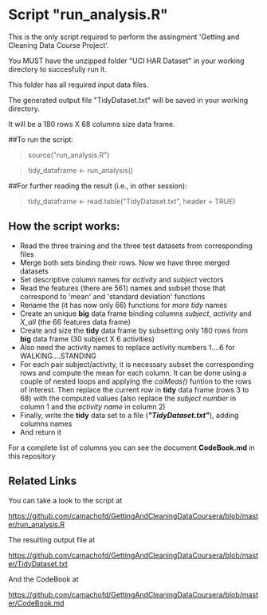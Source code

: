 # Script "run_analysis.R"

This is the only script required to perform the assingment 'Getting and Cleaning Data Course Project'.

You MUST have the unzipped folder "UCI HAR Dataset" in your working directory to succesfully run it.

This folder has all required input data files.

The generated output file "TidyDataset.txt" will be saved in your working directory.

It will be a 180 rows X 68 columns size data frame.
 
##To run the script:

> source("run_analysis.R")

> tidy_dataframe <- run_analysis()

##For further reading the result (i.e., in other session):

> tidy_dataframe <- read.table("TidyDataset.txt", header = TRUE)

## How the script works:

* Read the three training and the three test datasets from corresponding files
* Merge both sets binding their rows. Now we have three merged datasets
* Set descriptive column names for _activity_ and _subject_ vectors
* Read the features (there are 561) names and subset those that correspond to 'mean' and 'standard deviation' functions
* Rename the (it has now only 66) functions for _more tidy_ names
* Create an unique __big__ data frame binding columns _subject_, _activity_ and _X\_all_ (the 66 features data frame)
* Create and size the __tidy__ data frame by subsetting only 180 rows from __big__ data frame (30 subject X 6 activities)
* Also need the activity names to replace activity numbers 1....6 for WALKING....STANDING
* For each pair subject/activity, it is necessary subset the corresponding rows and compute the mean for each column. It can be done using a couple of nested loops and applying the _colMeas()_ funtion to the rows of interest. Then replace the current row in __tidy__ data frame (rows 3 to 68) with the computed values (also replace the _subject number_ in column 1 and the _activity name_ in column 2)
* Finally, write the __tidy__ data set to a file (___"TidyDataset.txt"___), adding columns names
* And return it

For a complete list of columns you can see the document __CodeBook.md__ in this repository

## Related Links

You can take a look to the script at

https://github.com/camachofd/GettingAndCleaningDataCoursera/blob/master/run_analysis.R

The resulting output file at

https://github.com/camachofd/GettingAndCleaningDataCoursera/blob/master/TidyDataset.txt

And the CodeBook at

https://github.com/camachofd/GettingAndCleaningDataCoursera/blob/master/CodeBook.md

